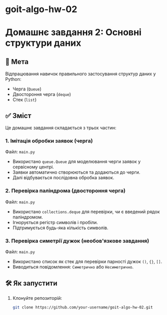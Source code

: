 # goit-algo-hw-02

# Домашнє завдання 2: Основні структури даних

## 📌 Мета

Відпрацювання навичок правильного застосування структур даних у Python:

- Черга (`Queue`)
- Двостороння черга (`deque`)
- Стек (`list`)

## ✅ Зміст

Це домашнє завдання складається з трьох частин:

### 1. Імітація обробки заявок (черга)

Файл: `main.py`

- Використано `queue.Queue` для моделювання черги заявок у сервісному центрі.
- Заявки автоматично створюються та додаються до черги.
- Далі відбувається послідовна обробка заявок.

### 2. Перевірка паліндрома (двостороння черга)

Файл: `main.py`

- Використано `collections.deque` для перевірки, чи є введений рядок паліндромом.
- Ігнорується регістр символів і пробіли.
- Підтримується будь-яка кількість символів.

### 3. Перевірка симетрії дужок (необов'язкове завдання)

Файл: `main.py`

- Використано список як стек для перевірки парності дужок `()`, `{}`, `[]`.
- Виводиться повідомлення: `Симетрично` або `Несиметрично`.

## 🛠️ Як запустити

1. Клонуйте репозиторій:
   ```bash
   git clone https://github.com/your-username/goit-algo-hw-02.git
